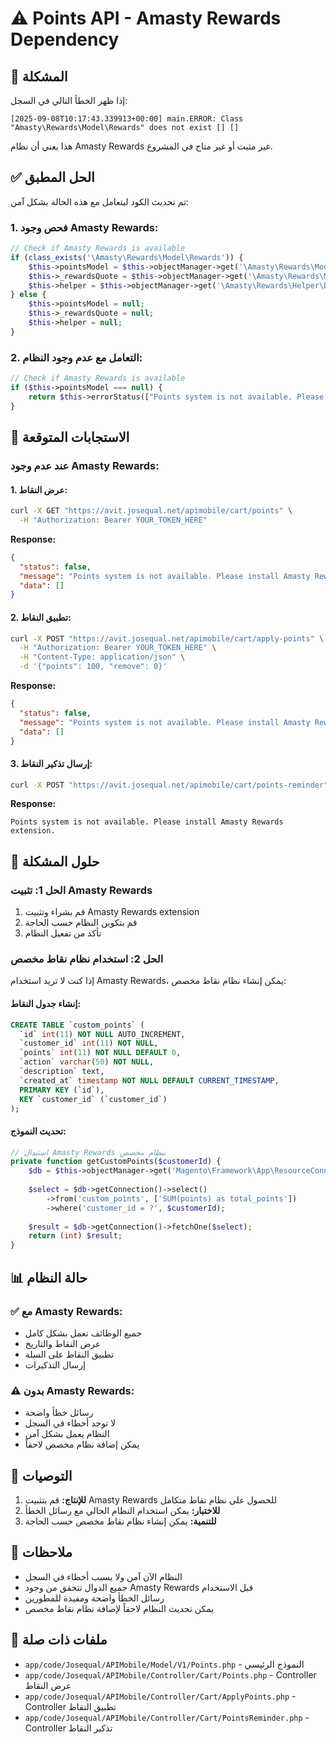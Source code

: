 # ⚠️ Points API - Amasty Rewards Dependency

## 🔧 المشكلة

إذا ظهر الخطأ التالي في السجل:
```
[2025-09-08T10:17:43.339913+00:00] main.ERROR: Class "Amasty\Rewards\Model\Rewards" does not exist [] []
```

هذا يعني أن نظام Amasty Rewards غير مثبت أو غير متاح في المشروع.

## ✅ الحل المطبق

تم تحديث الكود ليتعامل مع هذه الحالة بشكل آمن:

### **1. فحص وجود Amasty Rewards:**
```php
// Check if Amasty Rewards is available
if (class_exists('\Amasty\Rewards\Model\Rewards')) {
    $this->pointsModel = $this->objectManager->get('\Amasty\Rewards\Model\Rewards');
    $this->_rewardsQuote = $this->objectManager->get('\Amasty\Rewards\Model\Quote');
    $this->helper = $this->objectManager->get('\Amasty\Rewards\Helper\Data');
} else {
    $this->pointsModel = null;
    $this->_rewardsQuote = null;
    $this->helper = null;
}
```

### **2. التعامل مع عدم وجود النظام:**
```php
// Check if Amasty Rewards is available
if ($this->pointsModel === null) {
    return $this->errorStatus(["Points system is not available. Please install Amasty Rewards extension."]);
}
```

## 📱 الاستجابات المتوقعة

### **عند عدم وجود Amasty Rewards:**

#### **1. عرض النقاط:**
```bash
curl -X GET "https://avit.josequal.net/apimobile/cart/points" \
  -H "Authorization: Bearer YOUR_TOKEN_HERE"
```

**Response:**
```json
{
  "status": false,
  "message": "Points system is not available. Please install Amasty Rewards extension.",
  "data": []
}
```

#### **2. تطبيق النقاط:**
```bash
curl -X POST "https://avit.josequal.net/apimobile/cart/apply-points" \
  -H "Authorization: Bearer YOUR_TOKEN_HERE" \
  -H "Content-Type: application/json" \
  -d '{"points": 100, "remove": 0}'
```

**Response:**
```json
{
  "status": false,
  "message": "Points system is not available. Please install Amasty Rewards extension.",
  "data": []
}
```

#### **3. إرسال تذكير النقاط:**
```bash
curl -X POST "https://avit.josequal.net/apimobile/cart/points-reminder"
```

**Response:**
```
Points system is not available. Please install Amasty Rewards extension.
```

## 🔧 حلول المشكلة

### **الحل 1: تثبيت Amasty Rewards**
1. قم بشراء وتثبيت Amasty Rewards extension
2. قم بتكوين النظام حسب الحاجة
3. تأكد من تفعيل النظام

### **الحل 2: استخدام نظام نقاط مخصص**
إذا كنت لا تريد استخدام Amasty Rewards، يمكن إنشاء نظام نقاط مخصص:

#### **إنشاء جدول النقاط:**
```sql
CREATE TABLE `custom_points` (
  `id` int(11) NOT NULL AUTO_INCREMENT,
  `customer_id` int(11) NOT NULL,
  `points` int(11) NOT NULL DEFAULT 0,
  `action` varchar(50) NOT NULL,
  `description` text,
  `created_at` timestamp NOT NULL DEFAULT CURRENT_TIMESTAMP,
  PRIMARY KEY (`id`),
  KEY `customer_id` (`customer_id`)
);
```

#### **تحديث النموذج:**
```php
// استبدال Amasty Rewards بنظام مخصص
private function getCustomPoints($customerId) {
    $db = $this->objectManager->get('Magento\Framework\App\ResourceConnection');
    
    $select = $db->getConnection()->select()
        ->from('custom_points', ['SUM(points) as total_points'])
        ->where('customer_id = ?', $customerId);
        
    $result = $db->getConnection()->fetchOne($select);
    return (int) $result;
}
```

## 📊 حالة النظام

### **✅ مع Amasty Rewards:**
- جميع الوظائف تعمل بشكل كامل
- عرض النقاط والتاريخ
- تطبيق النقاط على السلة
- إرسال التذكيرات

### **⚠️ بدون Amasty Rewards:**
- رسائل خطأ واضحة
- لا توجد أخطاء في السجل
- النظام يعمل بشكل آمن
- يمكن إضافة نظام مخصص لاحقاً

## 🎯 التوصيات

1. **للإنتاج:** قم بتثبيت Amasty Rewards للحصول على نظام نقاط متكامل
2. **للاختبار:** يمكن استخدام النظام الحالي مع رسائل الخطأ
3. **للتنمية:** يمكن إنشاء نظام نقاط مخصص حسب الحاجة

## 📝 ملاحظات

- النظام الآن آمن ولا يسبب أخطاء في السجل
- جميع الدوال تتحقق من وجود Amasty Rewards قبل الاستخدام
- رسائل الخطأ واضحة ومفيدة للمطورين
- يمكن تحديث النظام لاحقاً لإضافة نظام نقاط مخصص

## 🔗 ملفات ذات صلة

- `app/code/Josequal/APIMobile/Model/V1/Points.php` - النموذج الرئيسي
- `app/code/Josequal/APIMobile/Controller/Cart/Points.php` - Controller عرض النقاط
- `app/code/Josequal/APIMobile/Controller/Cart/ApplyPoints.php` - Controller تطبيق النقاط
- `app/code/Josequal/APIMobile/Controller/Cart/PointsReminder.php` - Controller تذكير النقاط
